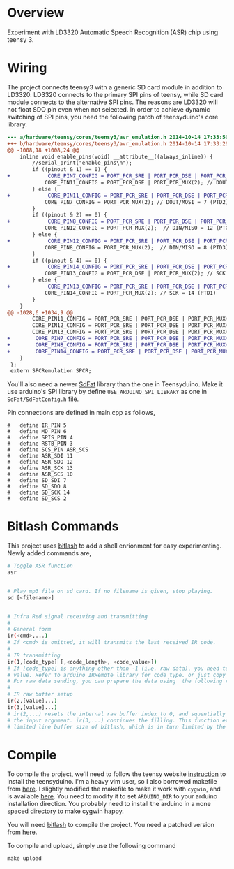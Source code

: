 # Overview

Experiment with LD3320 Automatic Speech Recognition (ASR) chip using teensy 3. 

# Wiring

The project connects teensy3 with a generic SD card module in addition to LD3320. LD3320 connects to the primary SPI pins of teensy, while SD card module connects to the alternative SPI pins. The reasons are LD3320 will not float SDO pin even when not selected. In order to achieve dynamic switching of SPI pins, you need the following patch of teensyduino's core library.

```patch
--- a/hardware/teensy/cores/teensy3/avr_emulation.h	2014-10-14 17:33:50.996546900 +0800
+++ b/hardware/teensy/cores/teensy3/avr_emulation.h	2014-10-14 17:33:26.605921900 +0800
@@ -1008,18 +1008,24 @@
 	inline void enable_pins(void) __attribute__((always_inline)) {
 		//serial_print("enable_pins\n");
 		if ((pinout & 1) == 0) {
+            CORE_PIN7_CONFIG = PORT_PCR_SRE | PORT_PCR_DSE | PORT_PCR_MUX(1);
 			CORE_PIN11_CONFIG = PORT_PCR_DSE | PORT_PCR_MUX(2); // DOUT/MOSI = 11 (PTC6)
 		} else {
+            CORE_PIN11_CONFIG = PORT_PCR_SRE | PORT_PCR_DSE | PORT_PCR_MUX(1);
 			CORE_PIN7_CONFIG = PORT_PCR_MUX(2); // DOUT/MOSI = 7 (PTD2)
 		}
 		if ((pinout & 2) == 0) {
+            CORE_PIN8_CONFIG = PORT_PCR_SRE | PORT_PCR_DSE | PORT_PCR_MUX(1);
 			CORE_PIN12_CONFIG = PORT_PCR_MUX(2);  // DIN/MISO = 12 (PTC7)
 		} else {
+            CORE_PIN12_CONFIG = PORT_PCR_SRE | PORT_PCR_DSE | PORT_PCR_MUX(1);
 			CORE_PIN8_CONFIG = PORT_PCR_MUX(2);  // DIN/MISO = 8 (PTD3)
 		}
 		if ((pinout & 4) == 0) {
+            CORE_PIN14_CONFIG = PORT_PCR_SRE | PORT_PCR_DSE | PORT_PCR_MUX(1);
 			CORE_PIN13_CONFIG = PORT_PCR_DSE | PORT_PCR_MUX(2); // SCK = 13 (PTC5)
 		} else {
+            CORE_PIN13_CONFIG = PORT_PCR_SRE | PORT_PCR_DSE | PORT_PCR_MUX(1);
 			CORE_PIN14_CONFIG = PORT_PCR_MUX(2); // SCK = 14 (PTD1)
 		}
 	}
@@ -1028,6 +1034,9 @@
 		CORE_PIN11_CONFIG = PORT_PCR_SRE | PORT_PCR_DSE | PORT_PCR_MUX(1);
 		CORE_PIN12_CONFIG = PORT_PCR_SRE | PORT_PCR_DSE | PORT_PCR_MUX(1);
 		CORE_PIN13_CONFIG = PORT_PCR_SRE | PORT_PCR_DSE | PORT_PCR_MUX(1);
+        CORE_PIN7_CONFIG = PORT_PCR_SRE | PORT_PCR_DSE | PORT_PCR_MUX(1);
+        CORE_PIN8_CONFIG = PORT_PCR_SRE | PORT_PCR_DSE | PORT_PCR_MUX(1);
+        CORE_PIN14_CONFIG = PORT_PCR_SRE | PORT_PCR_DSE | PORT_PCR_MUX(1);
 	}
 };
 extern SPCRemulation SPCR;
```

You'll also need a newer [SdFat](https://github.com/greiman/SdFat-beta) library than the one in Teensyduino. Make it use arduino's SPI library by define `USE_ARDUINO_SPI_LIBRARY` as one in `SdFat/SdFatConfig.h` file.

Pin connections are defined in main.cpp as follows,
```
#   define IR_PIN 5
#   define MD_PIN 6
#   define SPIS_PIN 4
#   define RSTB_PIN 3
#   define SCS_PIN ASR_SCS
#   define ASR_SDI 11
#   define ASR_SDO 12
#   define ASR_SCK 13
#   define ASR_SCS 10
#   define SD_SDI 7
#   define SD_SDO 8
#   define SD_SCK 14
#   define SD_SCS 2
```

# Bitlash Commands

This project uses [bitlash](http://bitlash.net) to add a shell enrionment for easy experimenting. Newly added commands are,

```bash
# Toggle ASR function
asr


# Play mp3 file on sd card. If no filename is given, stop playing.
sd [<filename>]


# Infra Red signal receiving and transmitting
#
# General form
ir(<cmd>,...)
# If <cmd> is omitted, it will transmits the last received IR code.
#
# IR transmitting
ir(1,[code_type] [,<code_length>, <code_value>])
# If [code_type] is anything other than -1 (i.e. raw data), you need to specify the code length and
# value. Refer to arduino IRRemote library for code type. or just copy the output of ir(0). 
# For raw data sending, you can prepare the data using  the following raw buffer setup commands.
#
# IR raw buffer setup
ir(2,[value]...)
ir(3,[value]...)
# ir(2,...) resets the internal raw buffer index to 0, and squentially fill the buffer with
# the input argument. ir(3,...) continues the filling. This function exists because of the 
# limited line buffer size of bitlash, which is in turn limited by the arduino device memory.
```

# Compile

To compile the project, we'll need to follow the teensy website [instruction](http://www.pjrc.com/teensy/first_use.html) to install the teensyduino. I'm a heavy vim user, so I also borrowed makefile from [here](http://forum.pjrc.com/threads/23605-Teensy-mk-port-of-Arduino-mk-Makefile). I slightly modified the makefile to make it work with ``cygwin``, and is available [here](https://gist.github.com/realthunder/9374708). You need to modify it to set ``ARDUINO_DIR`` to your arduino installation direction. You probably need to install the arduino in a none spaced directory to make cygwin happy.

You will need [bitlash](http://bitlash.net) to compile the project. You need a patched version from [here](https://github.com/realthunder/bitlash).

To compile and upload, simply use the following command
```
make upload
```
